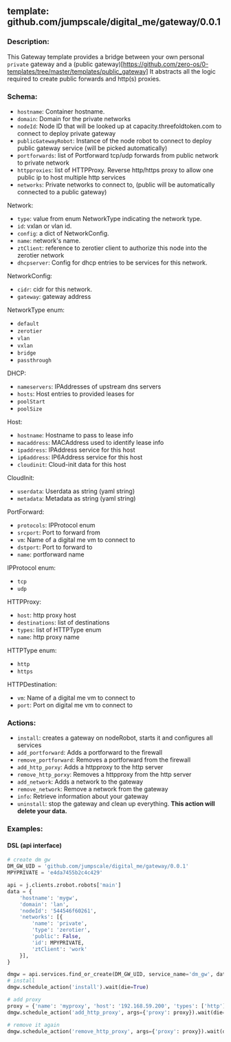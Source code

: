 ## template: github.com/jumpscale/digital_me/gateway/0.0.1

### Description:

This Gateway template provides a bridge between your own personal `private` gateway and a (public gateway)[https://github.com/zero-os/0-templates/tree/master/templates/public_gateway]
It abstracts all the logic required to create public forwards and http(s) proxies.

### Schema:

- `hostname`: Container hostname.
- `domain`: Domain for the private networks
- `nodeId`: Node ID that will be looked up at capacity.threefoldtoken.com to connect to deploy private gateway
- `publicGatewayRobot`: Instance of the node robot to connect to deploy public gateway service (will be picked automatically)
- `portforwards`: list of Portforward tcp/udp forwards from public network to private network
- `httpproxies`: list of HTTPProxy. Reverse http/https proxy to allow one public ip to host multiple http services
- `networks`: Private networks to connect to, (public will be automatically connected to a public gateway)

Network:
- `type`: value from enum NetworkType indicating the network type. 
- `id`: vxlan or vlan id.
- `config`: a dict of NetworkConfig.
- `name`: network's name.
- `ztClient`: reference to zerotier client to authorize this node into the zerotier network
- `dhcpserver`: Config for dhcp entries to be services for this network.

NetworkConfig:
- `cidr`: cidr for this network.
- `gateway`: gateway address

NetworkType enum:
- `default`
- `zerotier`
- `vlan`
- `vxlan`
- `bridge`
- `passthrough`

DHCP:
- `nameservers`: IPAddresses of upstream dns servers
- `hosts`: Host entries to provided leases for
- `poolStart`
- `poolSize`

Host:
- `hostname`: Hostname to pass to lease info
- `macaddress`: MACAddress used to identify lease info
- `ipaddress`: IPAddress service for this host
- `ip6address`: IP6Address service for this host
- `cloudinit`: Cloud-init data for this host

CloudInit:
- `userdata`: Userdata as string (yaml string)
- `metadata`: Metadata as string (yaml string)

PortForward:
- `protocols`: IPProtocol enum
- `srcport`: Port to forward from
- `vm`: Name of a digital me vm to connect to
- `dstport`: Port to forward to
- `name`: portforward name

IPProtocol enum:
- `tcp`
- `udp`

HTTPProxy:
- `host`: http proxy host
- `destinations`: list of destinations
- `types`: list of HTTPType enum
- `name`: http proxy name

HTTPType enum:
- `http`
- `https`

HTTPDestination:
- `vm`: Name of a digital me vm to connect to
- `port`: Port on digital me vm to connect to


### Actions:
- `install`: creates a gateway on nodeRobot, starts it and configures all services
- `add_portforward`: Adds a portforward to the firewall
- `remove_portforward`: Removes a portforward from the firewall
- `add_http_porxy`: Adds a httpproxy to the http server
- `remove_http_porxy`: Removes a httpproxy from the http server
- `add_network`: Adds a network to the gateway
- `remove_network`: Remove a network from the gateway
- `info`: Retrieve information about your gateway
- `uninstall`: stop the gateway and clean up everything. **This action will delete your data.**


### Examples:

#### DSL (api interface)

```python
# create dm gw
DM_GW_UID = 'github.com/jumpscale/digital_me/gateway/0.0.1'
MPYPRIVATE = 'e4da7455b2c4c429'

api = j.clients.zrobot.robots['main']
data = {
    'hostname': 'mygw',
    'domain': 'lan',
    'nodeId': '544546f60261',
    'networks': [{
        'name': 'private',
        'type': 'zerotier',
        'public': False,
        'id': MPYPRIVATE,
        'ztClient': 'work'
    }],
}

dmgw = api.services.find_or_create(DM_GW_UID, service_name='dm_gw', data=data)
# install
dmgw.schedule_action('install').wait(die=True)

# add proxy
proxy = {'name': 'myproxy', 'host': '192.168.59.200', 'types': ['http'], 'destinations': [{'vm': 'my_vm', 'port': 8080}]}
dmgw.schedule_action('add_http_proxy', args={'proxy': proxy}).wait(die=True) 

# remove it again
dmgw.schedule_action('remove_http_proxy', args={'proxy': proxy}).wait(die=True) 
```
